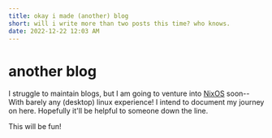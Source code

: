 ```yaml
---
title: okay i made (another) blog
short: will i write more than two posts this time? who knows.
date: 2022-12-22 12:03 AM
---
```


# another blog

I struggle to maintain blogs, but I am going to venture into [NixOS](https://nixos.org/) soon--
With barely any (desktop) linux experience! I intend to document my journey on here. 
Hopefully it'll be helpful to someone down the line.

This will be fun!
